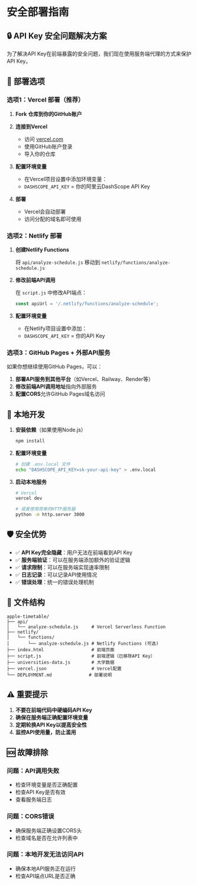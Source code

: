 # 安全部署指南

## 🔒 API Key 安全问题解决方案

为了解决API Key在前端暴露的安全问题，我们现在使用服务端代理的方式来保护API Key。

## 🚀 部署选项

### 选项1：Vercel 部署（推荐）

1. **Fork 仓库到你的GitHub账户**

2. **连接到Vercel**
   - 访问 [vercel.com](https://vercel.com)
   - 使用GitHub账户登录
   - 导入你的仓库

3. **配置环境变量**
   - 在Vercel项目设置中添加环境变量：
   - `DASHSCOPE_API_KEY` = 你的阿里云DashScope API Key

4. **部署**
   - Vercel会自动部署
   - 访问分配的域名即可使用

### 选项2：Netlify 部署

1. **创建Netlify Functions**
   
   将 `api/analyze-schedule.js` 移动到 `netlify/functions/analyze-schedule.js`

2. **修改前端API调用**
   
   在 `script.js` 中修改API端点：
   ```javascript
   const apiUrl = '/.netlify/functions/analyze-schedule';
   ```

3. **配置环境变量**
   - 在Netlify项目设置中添加：
   - `DASHSCOPE_API_KEY` = 你的API Key

### 选项3：GitHub Pages + 外部API服务

如果你想继续使用GitHub Pages，可以：

1. **部署API服务到其他平台**（如Vercel、Railway、Render等）
2. **修改前端API调用地址**指向外部服务
3. **配置CORS**允许GitHub Pages域名访问

## 🔧 本地开发

1. **安装依赖**（如果使用Node.js）
   ```bash
   npm install
   ```

2. **配置环境变量**
   ```bash
   # 创建 .env.local 文件
   echo "DASHSCOPE_API_KEY=sk-your-api-key" > .env.local
   ```

3. **启动本地服务**
   ```bash
   # Vercel
   vercel dev
   
   # 或者使用简单的HTTP服务器
   python -m http.server 3000
   ```

## 🛡️ 安全优势

- ✅ **API Key完全隐藏**：用户无法在前端看到API Key
- ✅ **服务端验证**：可以在服务端添加额外的验证逻辑
- ✅ **请求限制**：可以在服务端实现速率限制
- ✅ **日志记录**：可以记录API使用情况
- ✅ **错误处理**：统一的错误处理机制

## 📝 文件结构

```
apple-timetable/
├── api/
│   └── analyze-schedule.js     # Vercel Serverless Function
├── netlify/
│   └── functions/
│       └── analyze-schedule.js # Netlify Functions (可选)
├── index.html                  # 前端页面
├── script.js                   # 前端逻辑（已移除API Key）
├── universities-data.js        # 大学数据
├── vercel.json                 # Vercel配置
└── DEPLOYMENT.md              # 部署说明
```

## ⚠️ 重要提示

1. **不要在前端代码中硬编码API Key**
2. **确保在服务端正确配置环境变量**
3. **定期轮换API Key以提高安全性**
4. **监控API使用量，防止滥用**

## 🆘 故障排除

### 问题：API调用失败
- 检查环境变量是否正确配置
- 检查API Key是否有效
- 查看服务端日志

### 问题：CORS错误
- 确保服务端正确设置CORS头
- 检查域名是否在允许列表中

### 问题：本地开发无法访问API
- 确保本地API服务正在运行
- 检查API端点URL是否正确
